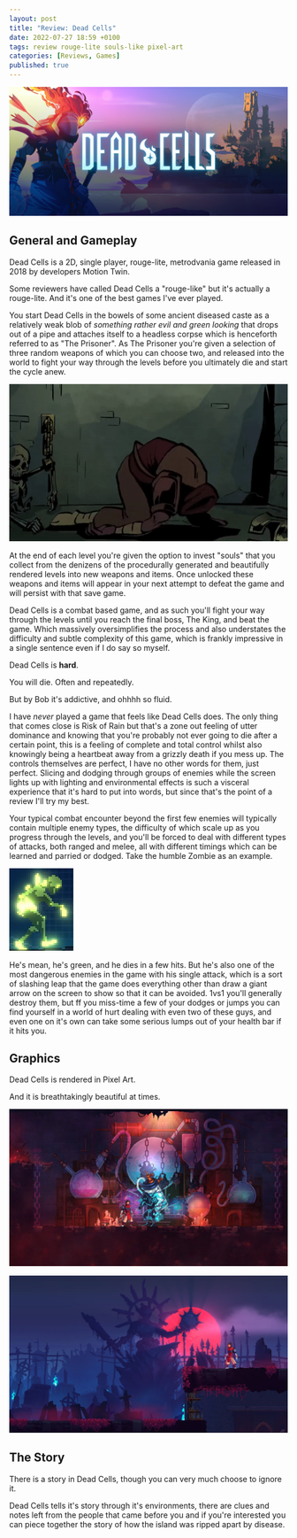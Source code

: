 ```yaml
---
layout: post
title: "Review: Dead Cells"
date: 2022-07-27 18:59 +0100
tags: review rouge-lite souls-like pixel-art
categories: [Reviews, Games]
published: true
---
```


![Dead Cells Header](dead_cells_header.jpg)

## General and Gameplay

Dead Cells is a 2D, single player, rouge-lite, metrodvania game released in 2018 by developers Motion Twin.

Some reviewers have called Dead Cells a "rouge-like" but it's actually a rouge-lite. And it's one of the best games I've ever played.

You start Dead Cells in the bowels of some ancient diseased caste as a relatively weak blob of *something rather evil and green looking* that drops out of a pipe and attaches itself to a headless corpse which is henceforth referred to as "The Prisoner". As The Prisoner you're given a selection of three random weapons of which you can choose two, and released into the world to fight your way through the levels before you ultimately die and start the cycle anew.

![awesome animation](awesome_dead_cells.gif)

At the end of each level you're given the option to invest "souls" that you collect from the denizens of the procedurally generated and beautifully rendered levels into new weapons and items. Once unlocked these weapons and items will appear in your next attempt to defeat the game and will persist with that save game.

Dead Cells is a combat based game, and as such you'll fight your way through the levels until you reach the final boss, The King, and beat the game. Which massively oversimplifies the process and also understates the difficulty and subtle complexity of this game, which is frankly impressive in a single sentence even if I do say so myself.

Dead Cells is **hard**.

You will die. Often and repeatedly.

But by Bob it's addictive, and ohhhh so fluid.

I have *never* played a game that feels like Dead Cells does. The only thing that comes close is Risk of Rain but that's a zone out feeling of utter dominance and knowing that you're probably not ever going to die after a certain point, this is a feeling of complete and total control whilst also knowingly being a heartbeat away from a grizzly death if you mess up. The controls themselves are perfect, I have no other words for them, just perfect. Slicing and dodging through groups of enemies while the screen lights up with lighting and environmental effects is such a visceral experience that it's hard to put into words, but since that's the point of a review I'll try my best.

Your typical combat encounter beyond the first few enemies will typically contain multiple enemy types, the difficulty of which scale up as you progress through the levels, and you'll be forced to deal with different types of attacks, both ranged and melee, all with different timings which can be learned and parried or dodged. Take the humble Zombie as an example.

![Zombie](dead_cells_zombie.png)

He's mean, he's green, and he dies in a few hits. But he's also one of the most dangerous enemies in the game with his single attack, which is a sort of slashing leap that the game does everything other than draw a giant arrow on the screen to show so that it can be avoided. 1vs1 you'll generally destroy them, but ff you miss-time a few of your dodges or jumps you can find yourself in a world of hurt dealing with even two of these guys, and even one on it's own can take some serious lumps out of your health bar if it hits you.

## Graphics

Dead Cells is rendered in Pixel Art.

And it is breathtakingly beautiful at times.

![The Graphics](./dead_cells_graphics.jpg)

![Still Pretty](./dead_cells_still_pretty.jpg)

## The Story

There is a story in Dead Cells, though you can very much choose to ignore it.

Dead Cells tells it's story through it's environments, there are clues and notes left from the people that came before you and if you're interested you can piece together the story of how the island was ripped apart by disease.


